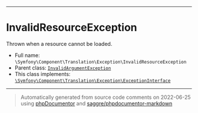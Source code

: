 ***

# InvalidResourceException

Thrown when a resource cannot be loaded.



* Full name: `\Symfony\Component\Translation\Exception\InvalidResourceException`
* Parent class: [`InvalidArgumentException`](../../../../InvalidArgumentException.md)
* This class implements:
[`\Symfony\Component\Translation\Exception\ExceptionInterface`](./ExceptionInterface.md)






***
> Automatically generated from source code comments on 2022-06-25 using [phpDocumentor](http://www.phpdoc.org/) and [saggre/phpdocumentor-markdown](https://github.com/Saggre/phpDocumentor-markdown)
